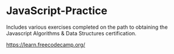 # JavaScript-Practice

Includes various exercises completed on the path to obtaining the Javascript Algorithms & Data Structures certification. 

https://learn.freecodecamp.org/
